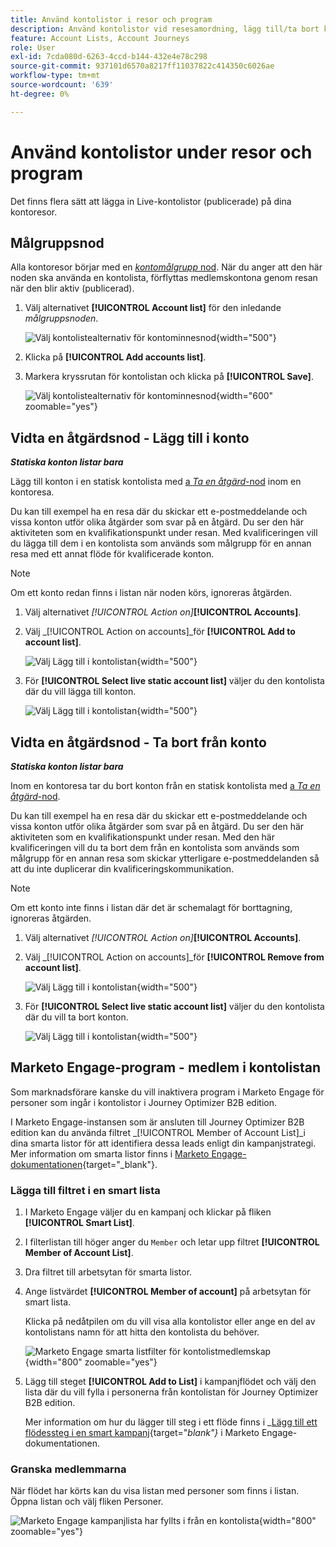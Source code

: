 ```yaml
---
title: Använd kontolistor i resor och program
description: Använd kontolistor vid resesamordning, lägg till/ta bort konton dynamiskt och filtrera Marketo Engage Smart Lists i Journey Optimizer B2B edition.
feature: Account Lists, Account Journeys
role: User
exl-id: 7cda080d-6263-4ccd-b144-432e4e78c298
source-git-commit: 937101d6570a8217ff11037822c414350c6026ae
workflow-type: tm+mt
source-wordcount: '639'
ht-degree: 0%

---
```


# Använd kontolistor under resor och program

Det finns flera sätt att lägga in Live-kontolistor (publicerade) på dina kontoresor.

## Målgruppsnod

Alla kontoresor börjar med en [_kontomålgrupp_ nod](../journeys/account-audience-nodes.md). När du anger att den här noden ska använda en kontolista, förflyttas medlemskontona genom resan när den blir aktiv (publicerad).

1. Välj alternativet **[!UICONTROL Account list]** för den inledande _målgruppsnoden_.

   ![Välj kontolistealternativ för kontominnesnod](../journeys/assets/node-audience-account-list.png){width="500"}

1. Klicka på **[!UICONTROL Add accounts list]**.

1. Markera kryssrutan för kontolistan och klicka på **[!UICONTROL Save]**.

   ![Välj kontolistealternativ för kontominnesnod](../journeys/assets/node-audience-account-list-select-dialog.png){width="600" zoomable="yes"}

## Vidta en åtgärdsnod - Lägg till i konto

**_Statiska konton listar bara_**

Lägg till konton i en statisk kontolista med [a _Ta en åtgärd_-nod](../journeys/action-nodes.md) inom en kontoresa.

Du kan till exempel ha en resa där du skickar ett e-postmeddelande och vissa konton utför olika åtgärder som svar på en åtgärd. Du ser den här aktiviteten som en kvalifikationspunkt under resan. Med kvalificeringen vill du lägga till dem i en kontolista som används som målgrupp för en annan resa med ett annat flöde för kvalificerade konton.

>[!NOTE]
>
>Om ett konto redan finns i listan när noden körs, ignoreras åtgärden.

1. Välj alternativet _[!UICONTROL Action on]_**[!UICONTROL Accounts]**.

1. Välj _[!UICONTROL Action on accounts]_för **[!UICONTROL Add to account list]**.

   ![Välj Lägg till i kontolistan](../journeys/assets/node-action-account-add-to-account-list.png){width="500"}

1. För **[!UICONTROL Select live static account list]** väljer du den kontolista där du vill lägga till konton.

   ![Välj Lägg till i kontolistan](../journeys/assets/node-action-account-add-to-account-list-select.png){width="500"}

## Vidta en åtgärdsnod - Ta bort från konto

**_Statiska konton listar bara_**

Inom en kontoresa tar du bort konton från en statisk kontolista med [a _Ta en åtgärd_-nod](../journeys/action-nodes.md).

Du kan till exempel ha en resa där du skickar ett e-postmeddelande och vissa konton utför olika åtgärder som svar på en åtgärd. Du ser den här aktiviteten som en kvalifikationspunkt under resan. Med den här kvalificeringen vill du ta bort dem från en kontolista som används som målgrupp för en annan resa som skickar ytterligare e-postmeddelanden så att du inte duplicerar din kvalificeringskommunikation.

>[!NOTE]
>
>Om ett konto inte finns i listan där det är schemalagt för borttagning, ignoreras åtgärden.

1. Välj alternativet _[!UICONTROL Action on]_**[!UICONTROL Accounts]**.

1. Välj _[!UICONTROL Action on accounts]_för **[!UICONTROL Remove from account list]**.

   ![Välj Lägg till i kontolistan](../journeys/assets/node-action-account-remove-from-account-list.png){width="500"}

1. För **[!UICONTROL Select live static account list]** väljer du den kontolista där du vill ta bort konton.

   ![Välj Lägg till i kontolistan](../journeys/assets/node-action-account-remove-from-account-list-select.png){width="500"}

## Marketo Engage-program - medlem i kontolistan

Som marknadsförare kanske du vill inaktivera program i Marketo Engage för personer som ingår i kontolistor i Journey Optimizer B2B edition.

I Marketo Engage-instansen som är ansluten till Journey Optimizer B2B edition kan du använda filtret _[!UICONTROL Member of Account List]_i dina smarta listor för att identifiera dessa leads enligt din kampanjstrategi. Mer information om smarta listor finns i [Marketo Engage-dokumentationen](https://experienceleague.adobe.com/en/docs/marketo/using/product-docs/core-marketo-concepts/smart-lists-and-static-lists/understanding-smart-lists){target="_blank"}.

### Lägga till filtret i en smart lista

1. I Marketo Engage väljer du en kampanj och klickar på fliken **[!UICONTROL Smart List]**.

1. I filterlistan till höger anger du `Member` och letar upp filtret **[!UICONTROL Member of Account List]**.

1. Dra filtret till arbetsytan för smarta listor.

1. Ange listvärdet **[!UICONTROL Member of account]** på arbetsytan för smart lista.

   Klicka på nedåtpilen om du vill visa alla kontolistor eller ange en del av kontolistans namn för att hitta den kontolista du behöver.

   ![Marketo Engage smarta listfilter för kontolistmedlemskap](./assets/account-lists-marketo-engage-smart-list.png){width="800" zoomable="yes"}

1. Lägg till steget **[!UICONTROL Add to List]** i kampanjflödet och välj den lista där du vill fylla i personerna från kontolistan för Journey Optimizer B2B edition.

   Mer information om hur du lägger till steg i ett flöde finns i _[Lägg till ett flödessteg i en smart kampanj](https://experienceleague.adobe.com/en/docs/marketo/using/product-docs/core-marketo-concepts/smart-campaigns/flow-actions/add-a-flow-step-to-a-smart-campaign){target="_blank"}_ i Marketo Engage-dokumentationen.

### Granska medlemmarna

När flödet har körts kan du visa listan med personer som finns i listan. Öppna listan och välj fliken Personer.

![Marketo Engage kampanjlista har fyllts i från en kontolista](./assets/account-lists-marketo-engage-smart-list-people.png){width="800" zoomable="yes"}
